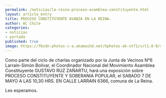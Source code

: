 ```yaml
---
permalink: /noticias/la-reina-proceso-asamblea-constituyente.html
layout: article_entry
title: PROCESO CONSTITUYENTE AVANZA EN LA REINA.
author: AC Chile
categories: 
- noticias
- portada
published: true
image: https://fbcdn-photos-c-a.akamaihd.net/hphotos-ak-xtf1/v/t1.0-0/s526x395/13119115_594935710668949_6999863911022529686_n.jpg?oh=78fb3b2647a4e1d89bead8a02344b093&oe=57B8F9DC&__gda__=1471361778_74d7888beee74a7c3e0f56ce99290d7a
---
```


Como parte del ciclo de charlas organizado por la Junta de Vecinos N°6 Larraín-Simón Bolívar, el Coordinador Nacional del Movimiento Asamblea Constituyente GUSTAVO RUZ ZAÑARTU, hará una exposición  sobre PROCESO CONSTITUYENTE Y SOBERANIA POPULAR, el SABADO 7 DE MAYO A LAS 10,30 HRS. EN CALLE LARRAIN 6366, comuna de La Reina.

Les esperamos.
